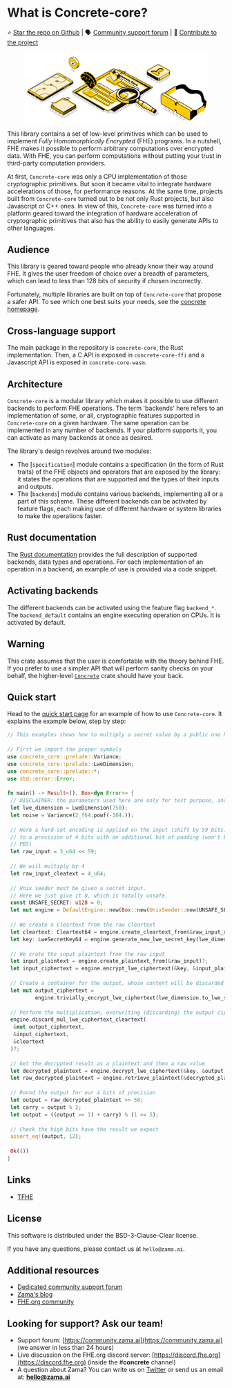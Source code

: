 # What is Concrete-core?

⭐️ [Star the repo on Github](https://github.com/zama-ai/Concrete-core) | 🗣 [Community support forum](https://community.zama.ai/c/concrete-lib) | 📁 [Contribute to the project](https://github.com/zama-ai/Concrete-core#contributing)

<figure><img src="_static/concrete_core_doc.png" alt=""><figcaption></figcaption></figure>

This library contains a set of low-level primitives which can be used to implement _Fully Homomorphically Encrypted_ (FHE) programs. In a nutshell, FHE makes it possible to perform arbitrary computations over encrypted data. With FHE, you can perform computations without putting your trust in third-party computation providers.

At first, `Concrete-core` was only a CPU implementation of those cryptographic primitives. But soon it became vital to integrate hardware accelerations of those, for performance reasons. At the same time, projects built from `Concrete-core` turned out to be not only Rust projects, but also Javascript or C++ ones. In view of this, `Concrete-core` was turned into a platform geared toward the integration of hardware acceleration of cryptographic primitives that also has the ability to easily generate APIs to other languages.

## Audience

This library is geared toward people who already know their way around FHE. It gives the user freedom of choice over a breadth of parameters, which can lead to less than 128 bits of security if chosen incorrectly.

Fortunately, multiple libraries are built on top of `Concrete-core` that propose a safer API. To see which one best suits your needs, see the [concrete homepage](https://zama.ai/concrete).

## Cross-language support

The main package in the repository is `concrete-core`, the Rust implementation. Then, a C API is exposed in `concrete-core-ffi` and a Javascript API is exposed in `concrete-core-wasm`.

## Architecture

`Concrete-core` is a modular library which makes it possible to use different backends to perform FHE operations. The term 'backends' here refers to an implementation of some, or all, cryptographic features supported in `Concrete-core` on a given hardware. The same operation can be implemented in any number of backends. If your platform supports it, you can activate as many backends at once as desired.

The library's design revolves around two modules:

* The \[`specification`] module contains a specification (in the form of Rust traits) of the FHE objects and operators that are exposed by the library: it states the operations that are supported and the types of their inputs and outputs.
* The \[`backends`] module contains various backends, implementing all or a part of this scheme. These different backends can be activated by feature flags, each making use of different hardware or system libraries to make the operations faster.

## Rust documentation

The [Rust documentation](https://docs.rs/concrete-core/1.0.0/concrete\_core) provides the full description of supported backends, data types and operations. For each implementation of an operation in a backend, an example of use is provided via a code snippet.

## Activating backends

The different backends can be activated using the feature flag `backend_*`. The `backend_default` contains an engine executing operation on CPUs. It is activated by default.

## Warning

This crate assumes that the user is comfortable with the theory behind FHE. If you prefer to use a simpler API that will perform sanity checks on your behalf, the higher-level [`Concrete`](https://docs.zama.ai/concrete) crate should have your back.

## Quick start

Head to the [quick start page](getting\_started/quick\_start.md) for an example of how to use `Concrete-core`. It explains the example below, step by step:

```rust
// This examples shows how to multiply a secret value by a public one homomorphically.

// First we import the proper symbols
use concrete_core::prelude::Variance;
use concrete_core::prelude::LweDimension;
use concrete_core::prelude::*;
use std::error::Error;

fn main() -> Result<(), Box<dyn Error>> {
 // DISCLAIMER: the parameters used here are only for test purpose, and cannot be considered secure.
 let lwe_dimension = LweDimension(750);
 let noise = Variance(2_f64.powf(-104.));

 // Here a hard-set encoding is applied on the input (shift by 59 bits) which corresponds here
 // to a precision of 4 bits with an additional bit of padding (won't be used but required for
 // PBS)
 let raw_input = 3_u64 << 59;

 // We will multiply by 4
 let raw_input_cleatext = 4_u64;

 // Unix seeder must be given a secret input.
 // Here we just give it 0, which is totally unsafe.
 const UNSAFE_SECRET: u128 = 0;
 let mut engine = DefaultEngine::new(Box::new(UnixSeeder::new(UNSAFE_SECRET)))?;

 // We create a cleartext from the raw cleartext
 let cleartext: Cleartext64 = engine.create_cleartext_from(&raw_input_cleatext)?;
 let key: LweSecretKey64 = engine.generate_new_lwe_secret_key(lwe_dimension)?;

 // We crate the input plaintext from the raw input
 let input_plaintext = engine.create_plaintext_from(&raw_input)?;
 let input_ciphertext = engine.encrypt_lwe_ciphertext(&key, &input_plaintext, noise)?;

 // Create a container for the output, whose content will be discarded during the operation
 let mut output_ciphertext =
         engine.trivially_encrypt_lwe_ciphertext(lwe_dimension.to_lwe_size(), &input_plaintext)?;

 // Perform the multiplication, overwriting (discarding) the output ciphertext content
 engine.discard_mul_lwe_ciphertext_cleartext(
  &mut output_ciphertext,
  &input_ciphertext,
  &cleartext
 )?;

 // Get the decrypted result as a plaintext and then a raw value
 let decrypted_plaintext = engine.decrypt_lwe_ciphertext(&key, &output_ciphertext)?;
 let raw_decrypted_plaintext = engine.retrieve_plaintext(&decrypted_plaintext)?;

 // Round the output for our 4 bits of precision
 let output = raw_decrypted_plaintext >> 58;
 let carry = output % 2;
 let output = ((output >> 1) + carry) % (1 << 5);

 // Check the high bits have the result we expect
 assert_eq!(output, 12);

 Ok(())
}
```

## Links

* [TFHE](https://eprint.iacr.org/2021/091.pdf)

## License

This software is distributed under the BSD-3-Clause-Clear license.

If you have any questions, please contact us at `hello@zama.ai`.

## Additional resources

* [Dedicated community support forum](https://community.zama.ai/c/concrete-ml/8)
* [Zama's blog](https://www.zama.ai/blog)
* [FHE.org community](https://fhe.org)

## Looking for support? Ask our team!

* Support forum: [https://community.zama.ai](https://community.zama.ai) (we answer in less than 24 hours)
* Live discussion on the FHE.org discord server: [https://discord.fhe.org](https://discord.fhe.org) (inside the #**concrete** channel)
* A question about Zama? You can write us on [Twitter](https://twitter.com/zama\_fhe) or send us an email at: **hello@zama.ai**
